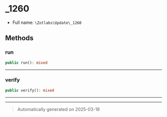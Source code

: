 
# _1260





* Full name: `\Zotlabs\Update\_1260`




## Methods


### run



```php
public run(): mixed
```












***

### verify



```php
public verify(): mixed
```












***


***
> Automatically generated on 2025-03-18
